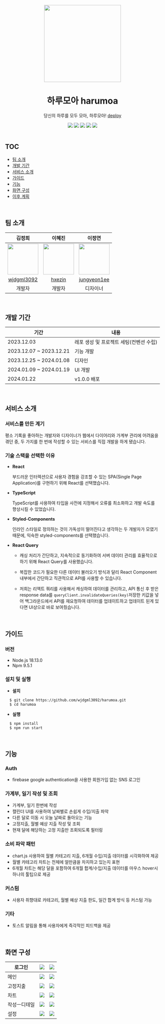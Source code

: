 <p align="center"><img src='https://github.com/wjdgml3092/harumoa/assets/59546994/8b9694d6-22d4-414d-8578-87d067e8380c' height='250px'/></p>

<div align="center">
  <h1>하루모아 harumoa </h1> 
  <p>당신의 하루를 모두 모아, 하루모아! <a href='https://harumoa.vercel.app/'>deploy</a></p> 

  <div>
    <img src="https://img.shields.io/badge/React-61DAFB?style=flat-square&logo=React&logoColor=black"/>
    <img src="https://img.shields.io/badge/Typescript-3178C6?style=flat-square&logo=Typescript&logoColor=white"/>
    <img src="https://img.shields.io/badge/styled components-DB7093?style=flat-square&logo=styled-components&logoColor=white"/>
    <img src="https://img.shields.io/badge/Firebase-FFCA28?style=flat-square&logo=firebase&logoColor=black"/>
    <img src="https://img.shields.io/badge/ReactQuery-FF4154?style=flat-square&logo=ReactQuery&logoColor=white"/>
  </div>
  <br/>
</div>

## TOC
- [팀 소개](#팀-소개) 
- [개발 기간](#개발-기간)
- [서비스 소개](#서비스-소개)
- [가이드](#가이드)
- [기능](#기능)
- [화면 구성](#화면-구성)
- [이후 계획](#이후-계획)

<br/>

## 팀 소개

|김정희|이혜진|이정연|
|:--:|:--:|:--:|
|<img src='https://avatars.githubusercontent.com/u/59546994?v=4' width='100px'/>|<img src='https://avatars.githubusercontent.com/u/102649010?v=4' width='100px'/>|<img src='https://avatars.githubusercontent.com/u/137795499?v=4' width='100px'/>|
|[wjdgml3092](https://github.com/wjdgml3092)|[hxezin](https://github.com/hxezin)|[jungyeon1ee](https://github.com/jungyeon1ee)|
|개발자|개발자|디자이너|
<br/>

## 개발 기간
|기간|내용|
|----------|-----------|
|2023.12.03|레포 생성 및 프로젝트 세팅(컨벤션 수립)|
|2023.12.07 ~ 2023.12.21|기능 개발|
|2023.12.25 ~ 2024.01.08|디자인|
|2024.01.09 ~ 2024.01.19|UI 개발|
|2024.01.22|v1.0.0 배포

<br/>

## 서비스 소개
### 서비스를 만든 계기

평소 기록을 좋아하는 개발자와 디자이너가 웹에서 다이어리와 가계부 관리에 어려움을 겪던 중, 두 가지를 한 번에 작성할 수 있는 서비스를 직접 개발을 하게 됐습니다.

### 기술 스택을 선택한 이유
- **React**

  부드러운 인터렉션으로 사용자 경험을 강조할 수 있는 SPA(Single Page Application)를 구현하기 위해 React를 선택했습니다.
- **TypeScript**
  
  TypeScript를 사용하여 타입을 사전에 지정해서 오류를 최소화하고 개발 속도를 향상시킬 수 있었습니다.
- **Styled-Components**

  인라인 스타일로 정의하는 것이 가독성이 떨어진다고 생각하는 두 개발자가 모였기 때문에, 익숙한 styled-components를 선택했습니다.

- **React Query**

  - 캐싱 처리가 간단하고, 지속적으로 동기화하여 서버 데이터 관리를 효율적으로 하기 위해 React Query를 사용했습니다.
    
  - 복잡한 코드가 필요한 다른 데이터 불러오기 방식과 달리 React Component 내부에서 간단하고 직관적으로 API를 사용할 수 있습니다.
    
  - 저희는 리액트 쿼리를 사용해서 캐싱하여 데이터를 관리하고, API 통신 후 받은 response data를 `queryClient.invalidateQueries(key)`저장한 키값을 넣어 백그라운드에서 API를 재요청하여 데이터를 업데이트하고 업데이트 된게 있다면 UI상으로 바로 보여줬습니다.

<br/>

## 가이드

### 버전

- Node.js 18.13.0
- Npm 9.5.1

### 설치 및 실행

- **설치**

```shell
  $ git clone https://github.com/wjdgml3092/harumoa.git
  $ cd harumoa
```

- **실행**
```shell
  $ npm install
  $ npm run start
```

<br/>

## 기능
### Auth
- firebase google authentication을 사용한 회원가입 없는 SNS 로그인

### 가계부, 일기 작성 및 조회
- 가계부, 일기 한번에 작성
- 캘린더 UI를 사용하여 날짜별로 손쉽게 수입/지출 파악
- 다른 달로 이동 시 오늘 날짜로 돌아오는 기능
- 고정지출, 월별 예상 지출 작성 및 조회
- 현재 달에 해당하는 고정 지출만 조회되도록 필터링

### 소비 파악 패턴
- chart.js 사용하여 월별 카테고리 지출, 6개월 수입/지출 데이터를 시각화하여 제공
- 월별 카테고리 차트는 전체에 얼만큼을 차지하고 있는지 표현 
- 6개월 차트는 해당 달을 포함하여 6개월 합계/수입/지출 데이터를 마우스 hover시 하나의 툴팁으로 제공

### 커스텀
- 사용자 취향대로 카테고리, 월별 예상 지출 한도, 일간 합계 방식 등 커스텀 가능

### 기타
- 토스트 알림을 통해 사용자에게 즉각적인 피드백을 제공

<br/>

## 화면 구성
|<span>로그인</span>|<img src='https://github.com/wjdgml3092/harumoa/assets/59546994/231cb141-1bc5-4c63-84ec-8c6cc0a5a41a'/>|<img src='https://github.com/wjdgml3092/harumoa/assets/59546994/879486fb-48a3-4b8b-b20b-a48341eca931'/>|
|---|-------|------|
|메인|<img src='https://github.com/wjdgml3092/harumoa/assets/59546994/673a14ee-bdf6-47d9-9311-ae2c1886f7cf'/>|<img src='https://github.com/wjdgml3092/harumoa/assets/59546994/3dc95020-557c-4527-bb6f-a95c53ac4dd4'/>|
|고정지출|<img src='https://github.com/wjdgml3092/harumoa/assets/59546994/4546469e-28f4-41f6-88e0-141af9c6e329'/>|<img src='https://github.com/wjdgml3092/harumoa/assets/59546994/6cb6106f-c780-4302-875a-7e0433e12073'/>|
|차트|<img src="https://github.com/wjdgml3092/harumoa/assets/59546994/c515e13a-79ce-4c5d-9f69-e8c57e5d1623">|<img src='https://github.com/wjdgml3092/harumoa/assets/59546994/032c0e42-e49c-497d-804e-92acb01dffaf'/>|
|작성ㅡ디테일|<img src='https://github.com/wjdgml3092/harumoa/assets/59546994/e4a2e92a-aaa1-4ac0-a982-a6383c38a241'/>|<img src='https://github.com/wjdgml3092/harumoa/assets/59546994/b64d0a95-9b4b-435f-b18b-37bba2fd16e9'/>|
|설정|<img src='https://github.com/wjdgml3092/harumoa/assets/59546994/4becd8ab-2e4f-455b-842a-f1407526f7fc'/>| <img src='https://github.com/wjdgml3092/harumoa/assets/59546994/eddec7d0-06ef-4958-bac5-d30ba719db85'/>|

